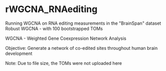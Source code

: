 # rWGCNA_RNAediting
Running WGCNA on RNA editing measurements in the "BrainSpan" dataset
Robust WGCNA - with 100 bootstrapped TOMs

WGCNA - Weighted Gene Coexpression Network Analysis

Objective: Generate a network of co-edited sites throughout human brain development

Note: Due to file size, the TOMs were not uploaded here

